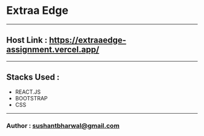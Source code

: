 # Extraa Edge 
-------
## Host Link : https://extraaedge-assignment.vercel.app/
-------
## Stacks Used : 
- REACT.JS
- BOOTSTRAP
- CSS
-------
### Author : sushantbharwal@gmail.com
